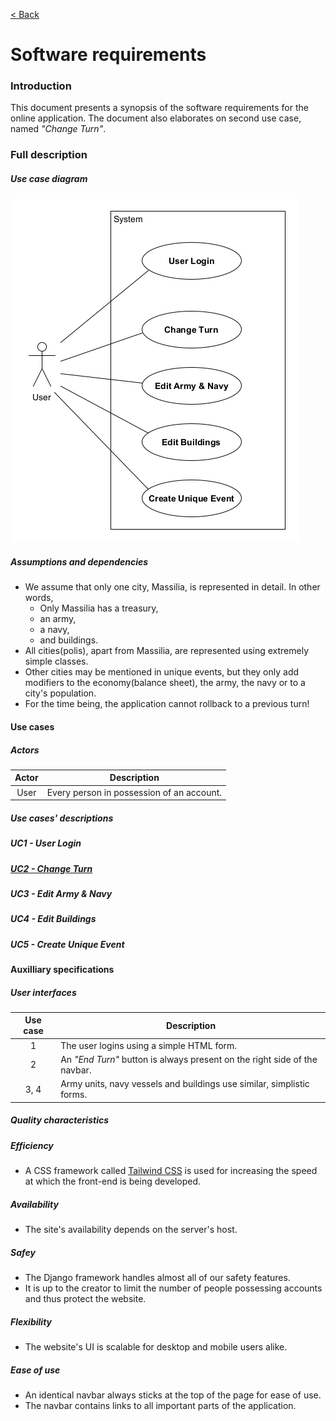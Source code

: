 [< Back](../../README.md)

# Software requirements

### Introduction

This document presents a synopsis of the software requirements for the online application. The document also elaborates on second use case, named *"Change Turn"*.

### Full description

##### Use case diagram

![Use case diagram](../diagrams/use-case-diagram.png)

##### Assumptions and dependencies

* We assume that only one city, Massilia, is represented in detail. In other words,
    * Only Massilia has a treasury,
    * an army,
    * a navy,
    * and buildings.
* All cities(polis), apart from Massilia, are represented using extremely simple classes.
* Other cities may be mentioned in unique events, but they only add modifiers to the economy(balance sheet), the army, the navy or to a city's population.
* For the time being, the application cannot rollback to a previous turn!

#### Use cases

##### Actors

| Actor | Description |
| :---: | ----------- |
| User  | Every person in possession of an account. |

##### Use cases' descriptions

##### UC1 - User Login
##### [UC2 - Change Turn](uc2-change-turn.md)
##### UC3 - Edit Army & Navy
##### UC4 - Edit Buildings
##### UC5 - Create Unique Event

#### Auxilliary specifications

##### User interfaces

| Use case | Description |
| :------: | ----------- |
| 1        | The user logins using a simple HTML form. |
| 2        | An *"End Turn"* button is always present on the right side of the navbar. |
| 3, 4  | Army units, navy vessels and buildings use similar, simplistic forms. |

##### Quality characteristics

##### Efficiency

* A CSS framework called [Tailwind CSS](https://tailwindcss.com/) is used for increasing the speed at which the front-end is being developed.

##### Availability

* The site's availability depends on the server's host.

##### Safey

* The Django framework handles almost all of our safety features.
* It is up to the creator to limit the number of people possessing accounts and thus protect the website.

##### Flexibility

* The website's UI is scalable for desktop and mobile users alike.

##### Ease of use

* An identical navbar always sticks at the top of the page for ease of use.
* The navbar contains links to all important parts of the application.
